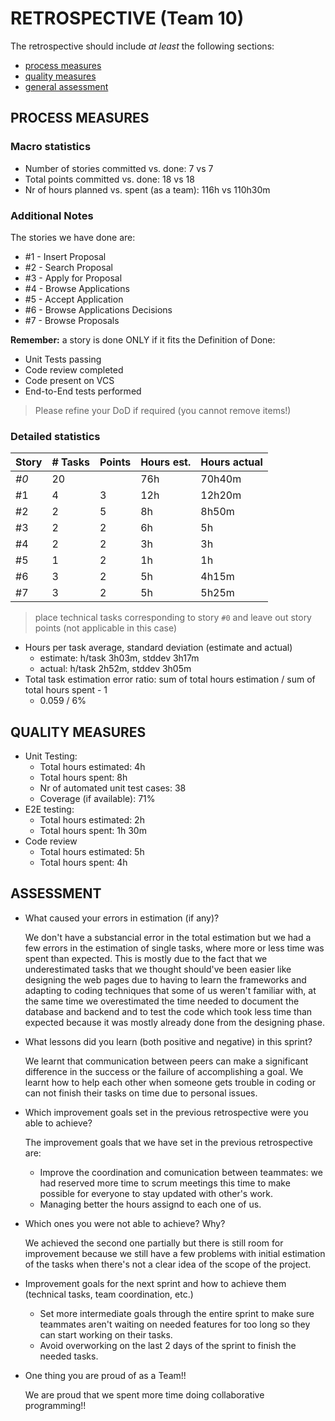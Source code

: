 RETROSPECTIVE (Team 10)
=====================================

The retrospective should include _at least_ the following
sections:

- [process measures](#process-measures)
- [quality measures](#quality-measures)
- [general assessment](#assessment)

## PROCESS MEASURES 

### Macro statistics

- Number of stories committed vs. done: 7 vs 7
- Total points committed vs. done: 18 vs 18
- Nr of hours planned vs. spent (as a team): 116h vs 110h30m

### Additional Notes
The stories we have done are:
- #1 - Insert Proposal
- #2 - Search Proposal
- #3 - Apply for Proposal
- #4 - Browse Applications
- #5 - Accept Application
- #6 - Browse Applications Decisions
- #7 - Browse Proposals

**Remember:** a story is done ONLY if it fits the Definition of Done:
 
- Unit Tests passing
- Code review completed
- Code present on VCS
- End-to-End tests performed

> Please refine your DoD if required (you cannot remove items!) 

### Detailed statistics

| Story                               | # Tasks       | Points     | Hours est. | Hours actual |
|-------------------------------------|---------------|------------|------------|--------------|
| _#0_                                |       20      |            |    76h     |     70h40m   |
|  #1                                 |       4       |     3      |    12h     |     12h20m   |
|  #2                                 |       2       |     5      |    8h      |     8h50m    |
|  #3                                 |       2       |     2      |    6h      |     5h       |   
|  #4                                 |       2       |     2      |    3h      |     3h       |     
|  #5                                 |       1       |     2      |    1h      |     1h       |
|  #6                                 |       3       |     2      |    5h      |     4h15m    |
|  #7                                 |       3       |     2      |    5h      |     5h25m    |

   

> place technical tasks corresponding to story `#0` and leave out story points (not applicable in this case)

- Hours per task average, standard deviation (estimate and actual)
    - estimate: h/task 3h03m, stddev 3h17m
    - actual: h/task 2h52m, stddev 3h05m
- Total task estimation error ratio: sum of total hours estimation / sum of total hours spent - 1
    - 0.059 / 6%

  
## QUALITY MEASURES 

- Unit Testing:
  - Total hours estimated: 4h
  - Total hours spent: 8h
  - Nr of automated unit test cases: 38
  - Coverage (if available): 71%
- E2E testing:
  - Total hours estimated: 2h
  - Total hours spent: 1h 30m
- Code review 
  - Total hours estimated: 5h
  - Total hours spent: 4h 
  

## ASSESSMENT

- What caused your errors in estimation (if any)?

  We don't have a substancial error in the total estimation but we had a few errors in the estimation of single tasks, where more or less time was spent than expected. This is mostly due to the fact that we underestimated tasks that we thought should've been easier like designing the web pages due to having to learn the frameworks and adapting to coding techniques that some of us weren't familiar with, at the same time we overestimated the time needed to document the database and backend and to test the code which took less time than expected because it was mostly already done from the designing phase.


- What lessons did you learn (both positive and negative) in this sprint?

  We learnt that communication between peers can make a significant difference in the success or the failure of accomplishing a goal.
  We learnt how to help each other when someone gets trouble in coding or can not finish their tasks on time due to personal issues.
  

- Which improvement goals set in the previous retrospective were you able to achieve? 

  The improvement goals that we have set in the previous retrospective are:
    - Improve the coordination and comunication between teammates: we had reserved more time to scrum meetings this time to make possible for everyone to stay updated with other's work.    
    - Managing better the hours assignd to each one of us.

   
  
- Which ones you were not able to achieve? Why?

  We achieved the second one partially but there is still room for improvement because we still have a few problems with initial estimation of the tasks when there's not a clear idea of the scope of the project.

- Improvement goals for the next sprint and how to achieve them (technical tasks, team coordination, etc.)

   - Set more intermediate goals through the entire sprint to make sure teammates aren't waiting on needed features for too long so they can start working on their tasks.
   - Avoid overworking on the last 2 days of the sprint to finish the needed tasks.
  

- One thing you are proud of as a Team!!

  We are proud that we spent more time doing collaborative programming!!
